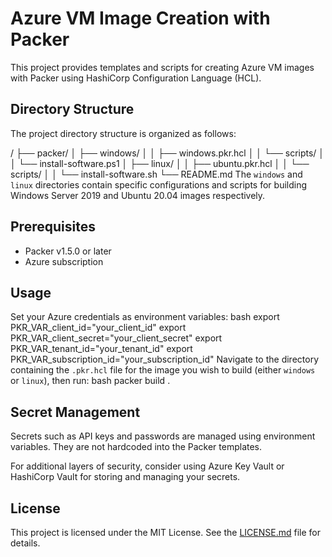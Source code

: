 # Azure VM Image Creation with Packer

This project provides templates and scripts for creating Azure VM images with Packer using HashiCorp Configuration Language (HCL).

## Directory Structure

The project directory structure is organized as follows:

/
├── packer/
│   ├── windows/
│   │   ├── windows.pkr.hcl
│   │   └── scripts/
│   │       └── install-software.ps1
│   ├── linux/
│   │   ├── ubuntu.pkr.hcl
│   │   └── scripts/
│   │       └── install-software.sh
└── README.md
The `windows` and `linux` directories contain specific configurations and scripts for building Windows Server 2019 and Ubuntu 20.04 images respectively.

## Prerequisites

- Packer v1.5.0 or later
- Azure subscription

## Usage

Set your Azure credentials as environment variables:
bash
export PKR_VAR_client_id="your_client_id"
export PKR_VAR_client_secret="your_client_secret"
export PKR_VAR_tenant_id="your_tenant_id"
export PKR_VAR_subscription_id="your_subscription_id"
Navigate to the directory containing the `.pkr.hcl` file for the image you wish to build (either `windows` or `linux`), then run:
bash
packer build .
## Secret Management

Secrets such as API keys and passwords are managed using environment variables. They are not hardcoded into the Packer templates. 

For additional layers of security, consider using Azure Key Vault or HashiCorp Vault for storing and managing your secrets.

## License

This project is licensed under the MIT License. See the [LICENSE.md](./LICENSE.md) file for details.